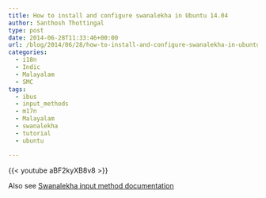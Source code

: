 ```yaml
---
title: How to install and configure swanalekha in Ubuntu 14.04
author: Santhosh Thottingal
type: post
date: 2014-06-28T11:33:46+00:00
url: /blog/2014/06/28/how-to-install-and-configure-swanalekha-in-ubuntu-14-04/
categories:
  - i18n
  - Indic
  - Malayalam
  - SMC
tags:
  - ibus
  - input_methods
  - m17n
  - Malayalam
  - swanalekha
  - tutorial
  - ubuntu

---
```

{{< youtube aBF2kyXB8v8 >}}

Also see <a href="http://wiki.smc.org.in/Swanalekha" target="_blank">Swanalekha input method documentation</a>